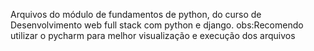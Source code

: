 Arquivos do módulo de fundamentos de python, do curso de Desenvolvimento web full stack com python e django.
obs:Recomendo utilizar o pycharm para melhor visualização e execução dos arquivos